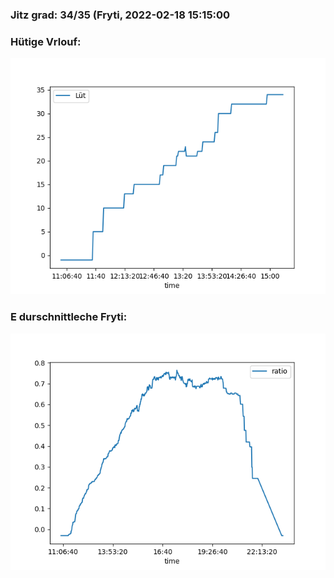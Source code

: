 ### Jitz grad: 34/35 (Fryti, 2022-02-18 15:15:00

### Hütige Vrlouf:
![Graph](Today.png)

### E durschnittleche Fryti:
![Graph](Fryti.png)